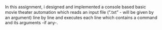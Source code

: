 In this assignment, i designed and implemented a console based basic movie theater automation which reads an input ﬁle
 (”.txt” - will be given by an argument) line by line and executes each line which contains a command and its arguments -if any-.
